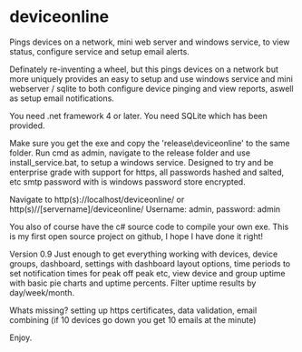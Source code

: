 # deviceonline
Pings devices on a network, mini web server and windows service, to view status, configure service and setup email alerts.

Definately re-inventing a wheel, but this pings devices on a network but more uniquely provides an easy to setup and use 
windows service and mini webserver / sqlite to both configure device pinging and view reports, aswell as setup email notifications.

You need .net framework 4 or later.
You need SQLite which has been provided.

Make sure you get the exe and copy the 'release\deviceonline' to the same folder.
Run cmd as admin, navigate to the release folder and use install_service.bat, to setup a windows service.
Designed to try and be enterprise grade with support for https, all passwords hashed and salted, etc smtp password with is windows password store encrypted.

Navigate to http(s)://localhost/deviceonline/ or http(s)//[servername]/deviceonline/
Username: admin, password: admin

You also of course have the c# source code to compile your own exe.
This is my first open source project on github, I hope I have done it right!

Version 0.9
Just enough to get everything working with devices, device groups, dashboard, settings with dashboard layout options, 
time periods to set notification times for peak off peak etc, view device and group uptime with basic pie charts and uptime percents.
Filter uptime results by day/week/month.

Whats missing? setting up https certificates, data validation, email combining (if 10 devices go down you get 10 emails at the minute)

Enjoy.
